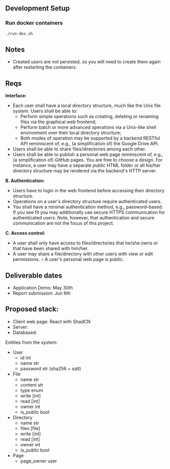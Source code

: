 ## Development Setup


### Run docker containers

```bash
./run-dev.sh
```

## Notes

- Created users are not persisted, so you will need to create them again after restarting the containers.


## Reqs

**Interface:**

- Each user shall have a local directory structure, much like the Unix file system. Users shall be able to:
    - Perform simple operations such as creating, deleting or renaming files via the graphical web frontend;
    - Perform batch or more advanced operations via a Unix-like shell environment over their local
    directory structure;
    - Both modes of operation may be supported by a backend RESTful API reminiscent of, e.g., (a
    simplification of) the Google Drive API.
- Users shall be able to share files/directories among each other.
- Users shall be able to publish a personal web page reminiscent of, e.g., (a simplification of) GitHub pages.
You are free to choose a design. For instance, a user may have a separate public HTML folder or all his/her
directory structure may be rendered via the backend's HTTP server.

**B. Authentication:**

- Users have to login in the web frontend before accessing their directory structure.
- Operations on a user's directory structure require authenticated users.
- You shall have a minimal authentication method, e.g., password-based. If you see fit you may additionally
use secure HTTPS communication for authenticated users. Note, however, that authentication and secure
communication are not the focus of this project.

 **C. Access control:**

- A user shall only have access to files/directories that he/she owns or that have been shared with him/her.
- A user may share a file/directory with other users with view or edit permissions.
◦ A user's personal web page is public.

## Deliverable dates
- Application Demo: May 30th
- Report submission: Jun 6th

## Proposed stack:

- Client web page: React with ShadCN
- Server:
- Databased:

Entities from the system:

- User
    - id int
    - name str
    - password str (sha256 + salt)
- File
    - name str
    - content str
    - type enum
    - write [int]
    - read [int]
    - owner int
    - is_public bool
- Directory
    - name str
    - files [file]
    - write [int]
    - read [int]
    - owner int
    - is_public bool
- Page
    - page_owner user
